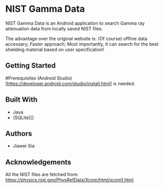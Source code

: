 # NIST Gamma Data
NIST Gamma Data is an Android application to search Gamma ray attenuation data from locally saved NIST files.

The advantage over the original website is:
	(Of course) offline data accessary;
	Faster approach;
	Most importantly, it can search for the best shielding material based on user specification!

## Getting Started

#Prerequisites
(Android Studio)[https://developer.android.com/studio/install.html] is needed.

## Built With
- Java
- (SQLite)[]

## Authors
- Jiawei Xia

## Acknowledgements
All the NIST files are fetched from:
https://physics.nist.gov/PhysRefData/Xcom/html/xcom1.html


